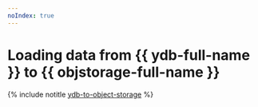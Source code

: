 ```yaml
---
noIndex: true
---
```


# Loading data from {{ ydb-full-name }} to {{ objstorage-full-name }}

{% include notitle [ydb-to-object-storage](../../_tutorials/dataplatform/datatransfer/ydb-to-object-storage.md) %}